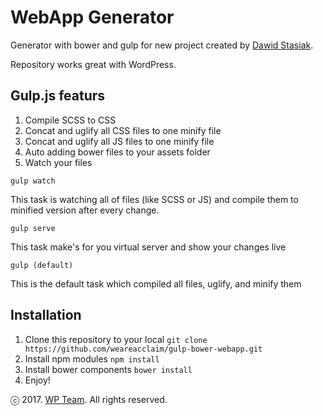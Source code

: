 # WebApp Generator

Generator with bower and gulp for new project created by [Dawid Stasiak](https://dawidstasiak.pl/en).

Repository works great with WordPress.

## Gulp.js featurs

1. Compile SCSS to CSS
2. Concat and uglify all CSS files to one minify file
3. Concat and uglify all JS files to one minify file
4. Auto adding bower files to your assets folder
5. Watch your files

```gulp watch```

This task is watching all of files (like SCSS or JS) and compile them to minified version after every change.

```gulp serve```

This task make's for you virtual server and show your changes live

```gulp (default)```

This is the default task which compiled all files, uglify, and minify them

## Installation

1. Clone this repository to your local ```git clone https://github.com/weareacclaim/gulp-bower-webapp.git```
2. Install npm modules ```npm install```
3. Install bower components ```bower install```
4. Enjoy!

ⓒ 2017. [WP Team](http://wpteam.com). All rights reserved.